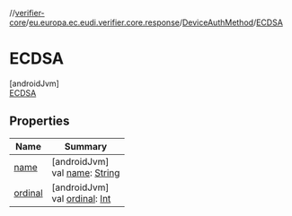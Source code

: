 //[verifier-core](../../../../index.md)/[eu.europa.ec.eudi.verifier.core.response](../../index.md)/[DeviceAuthMethod](../index.md)/[ECDSA](index.md)

# ECDSA

[androidJvm]\
[ECDSA](index.md)

## Properties

| Name | Summary |
|---|---|
| [name](../../../eu.europa.ec.eudi.verifier.core.transfer/-transfer-config/-engagement-method/-n-f-c/index.md#-372974862%2FProperties%2F1008818375) | [androidJvm]<br>val [name](../../../eu.europa.ec.eudi.verifier.core.transfer/-transfer-config/-engagement-method/-n-f-c/index.md#-372974862%2FProperties%2F1008818375): [String](https://kotlinlang.org/api/latest/jvm/stdlib/kotlin-stdlib/kotlin/-string/index.html) |
| [ordinal](../../../eu.europa.ec.eudi.verifier.core.transfer/-transfer-config/-engagement-method/-n-f-c/index.md#-739389684%2FProperties%2F1008818375) | [androidJvm]<br>val [ordinal](../../../eu.europa.ec.eudi.verifier.core.transfer/-transfer-config/-engagement-method/-n-f-c/index.md#-739389684%2FProperties%2F1008818375): [Int](https://kotlinlang.org/api/latest/jvm/stdlib/kotlin-stdlib/kotlin/-int/index.html) |

